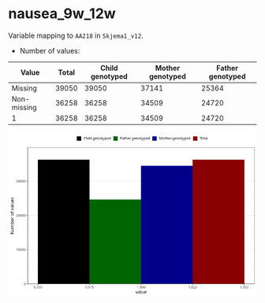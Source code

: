 # nausea_9w_12w
Variable mapping to `AA218` in `Skjema1_v12`.
- Number of values:

| Value | Total | Child genotyped | Mother genotyped | Father genotyped |
| ----- | ----- | --------------- | ---------------- | ---------------- |
| Missing | 39050 | 39050 | 37141 | 25364 |
| Non-missing | 36258 | 36258 | 34509 | 24720 |
| 1 | 36258 | 36258 | 34509 | 24720 |



![](nausea_9w_12w_n.png)



